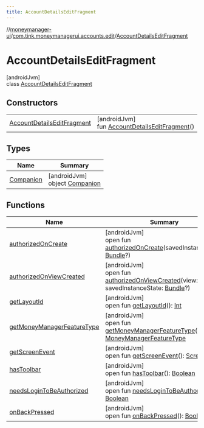 ```yaml
---
title: AccountDetailsEditFragment
---
```

//[moneymanager-ui](../../../index.html)/[com.tink.moneymanagerui.accounts.edit](../index.html)/[AccountDetailsEditFragment](index.html)



# AccountDetailsEditFragment



[androidJvm]\
class [AccountDetailsEditFragment](index.html)



## Constructors


| | |
|---|---|
| [AccountDetailsEditFragment](-account-details-edit-fragment.html) | [androidJvm]<br>fun [AccountDetailsEditFragment](-account-details-edit-fragment.html)() |


## Types


| Name | Summary |
|---|---|
| [Companion](-companion/index.html) | [androidJvm]<br>object [Companion](-companion/index.html) |


## Functions


| Name | Summary |
|---|---|
| [authorizedOnCreate](authorized-on-create.html) | [androidJvm]<br>open fun [authorizedOnCreate](authorized-on-create.html)(savedInstanceState: [Bundle](https://developer.android.com/reference/kotlin/android/os/Bundle.html)?) |
| [authorizedOnViewCreated](authorized-on-view-created.html) | [androidJvm]<br>open fun [authorizedOnViewCreated](authorized-on-view-created.html)(view: [View](https://developer.android.com/reference/kotlin/android/view/View.html), savedInstanceState: [Bundle](https://developer.android.com/reference/kotlin/android/os/Bundle.html)?) |
| [getLayoutId](get-layout-id.html) | [androidJvm]<br>open fun [getLayoutId](get-layout-id.html)(): [Int](https://kotlinlang.org/api/latest/jvm/stdlib/kotlin/-int/index.html) |
| [getMoneyManagerFeatureType](get-money-manager-feature-type.html) | [androidJvm]<br>open fun [getMoneyManagerFeatureType](get-money-manager-feature-type.html)(): [MoneyManagerFeatureType](../../com.tink.moneymanagerui/-money-manager-feature-type/index.html) |
| [getScreenEvent](get-screen-event.html) | [androidJvm]<br>open fun [getScreenEvent](get-screen-event.html)(): [ScreenEvent](../../com.tink.moneymanagerui.tracking/-screen-event/index.html) |
| [hasToolbar](has-toolbar.html) | [androidJvm]<br>open fun [hasToolbar](has-toolbar.html)(): [Boolean](https://kotlinlang.org/api/latest/jvm/stdlib/kotlin/-boolean/index.html) |
| [needsLoginToBeAuthorized](needs-login-to-be-authorized.html) | [androidJvm]<br>open fun [needsLoginToBeAuthorized](needs-login-to-be-authorized.html)(): [Boolean](https://kotlinlang.org/api/latest/jvm/stdlib/kotlin/-boolean/index.html) |
| [onBackPressed](on-back-pressed.html) | [androidJvm]<br>open fun [onBackPressed](on-back-pressed.html)(): [Boolean](https://kotlinlang.org/api/latest/jvm/stdlib/kotlin/-boolean/index.html) |

